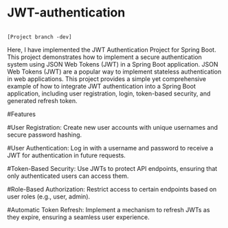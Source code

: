 # JWT-authentication
                                                                                                  [Project branch -dev]


Here, I have implemented the JWT Authentication Project for Spring Boot. This project demonstrates how to implement a secure authentication system using JSON Web Tokens (JWT) in a Spring Boot application. JSON Web Tokens (JWT) are a popular way to implement stateless authentication in web applications. This project provides a simple yet comprehensive example of how to integrate JWT authentication into a Spring Boot application, including user registration, login, token-based security, and generated refresh token.

#Features

#User Registration: Create new user accounts with unique usernames and secure password hashing.

#User Authentication: Log in with a username and password to receive a JWT for authentication in future requests.

#Token-Based Security: Use JWTs to protect API endpoints, ensuring that only authenticated users can access them.

#Role-Based Authorization: Restrict access to certain endpoints based on user roles (e.g., user, admin).

#Automatic Token Refresh: Implement a mechanism to refresh JWTs as they expire, ensuring a seamless user experience.

